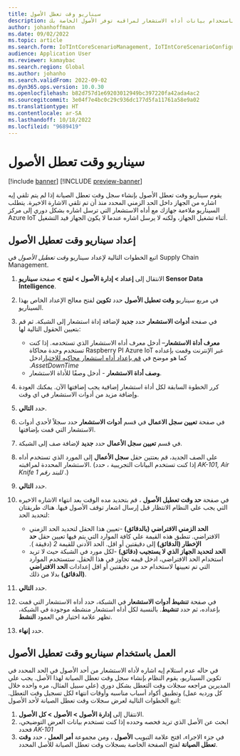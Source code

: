 ```yaml
---
title: سيناريو وقت تعطل الأصول
description: يوضح هذا المقال سيناريو وقت تعطل الأصول، الذي يسمح لك باستخدام بيانات أداه الاستشعار لمراقبه توفر الأصول الخاصة بك.
author: johanhoffmann
ms.date: 09/02/2022
ms.topic: article
ms.search.form: IoTIntCoreScenarioManagement, IoTIntCoreScenarioConfigurationWizardV2, EntAssetObjectProductionStop
audience: Application User
ms.reviewer: kamaybac
ms.search.region: Global
ms.author: johanho
ms.search.validFrom: 2022-09-02
ms.dyn365.ops.version: 10.0.30
ms.openlocfilehash: b82d757d1e69203012949bc397220fa42ada4ac2
ms.sourcegitcommit: 3e04f7e4bc0c29c936dc177d5fa11761a58e9a02
ms.translationtype: HT
ms.contentlocale: ar-SA
ms.lasthandoff: 10/18/2022
ms.locfileid: "9689419"
---
```

# <a name="the-asset-downtime-scenario"></a>سيناريو وقت تعطل الأصول

[!include [banner](../includes/banner.md)]
[!INCLUDE [preview-banner](../includes/preview-banner.md)]
<!-- KFM: Preview until further notice -->

يقوم سيناريو وقت تعطل الأصول بإنشاء سجل وقت تعطل الصيانة إذا لم يتم تلقي إيه اشاره من الجهاز داخل الحد الزمني المحدد منذ أن تم تلقي الاشارة الاخيرة. يتطلب السيناريو ملاءمة جهازك مع أداه الاستشعار التي ترسل اشاره بشكل دوري إلى مركز Azure IoT أثناء تشغيل الجهاز، ولكنه لا يرسل اشاره عندما لا يكون الجهاز قيد التشغيل.

## <a name="set-up-the-asset-downtime-scenario"></a>إعداد سيناريو وقت تعطيل الأصول

اتبع الخطوات التالية لإعداد سيناريو *وقت تعطيل الأصول* في Supply Chain Management.

1. الانتقال إلى **إعداد \> إدارة الأصول \> لفتح \>** صفحة **سيناريو Sensor Data Intelligence**.
2. في مربع سيناريو **وقت تعطيل الأصول** حدد **تكوين** لفتح معالج الإعداد الخاص بهذا السيناريو.
3. في صفحة **أدوات الاستشعار** حدد **جديد** لإضافة إداة استشعار إلى الشبكة. ثم قم بتعيين الحقول التالية لها:

    - **معرف أداة الاستشعار**– أدخل معرف أداه الاستشعار الذي تستخدمه. إذا كنت تستخدم وحدة محاكاة Raspberry PI Azure IoT عبر الإنترنت ‬‏‫وقمت بإعداده كما هو موضح في [قم بإعداد أداه استشعار محاكيه للاختبار](sdi-set-up-simulated-sensor.md)ادخل *AssetDownTime*.
    - **وصف أداة الاستشعار** - أدخل وصفًا للأداة الاستشعار.

4. كرر الخطوة السابقة لكل أداة استشعار إضافية يجب إضافتها الآن. يمكنك العودة وإضافة مزيد من أدوات الاستشعار في اي وقت.
5. حدد **التالي**.
6. في صفحة **تعيين سجل الاعمال** في قسم **أدوات الاستشعار** حدد سجلاً لأحدي أدوات الاستشعار التي قمت بإضافتها.
7. في قسم **تعيين سجل الأعمال** حدد **جديد** لإضافة صف إلى الشبكة.
8. على الصف الجديد، قم بعتتين حقل **سجل الأعمال** إلى المورد الذي تستخدم أداه الاستشعار المحددة لمراقبته. (إذا كنت تستخدم البيانات التجريبية ، حدد *‎AK-101, Air Knife للبند رقم 1* .)
9. حدد **التالي**.
10. في صفحة **حد وقت تعطيل الأصول** ، قم بتحديد مده الوقت بعد انتهاء الاشاره الاخيره التي يجب علي النظام الانتظار قبل إرسال اشعار توقف الأصول فيها. هناك طريقتان لتحديد الحد:

    - **الحد الزمني الافتراضي (بالدقائق)** -تعيين هذا الحقل لتحديد الحد الزمني الافتراضي. تنطبق هذه القيمة علي كافة الموارد التي يتم فيها تعيين حقل **حد الإخطار (الدقائق)** إلى دقيقتين أو اقل. ‏‫الحد الأدنى للقيمة *2* (دقيقة ).
    - **الحد لتحديد الجهاز الذي لا يستجيب (دقائق)** -لكل مورد في الشبكة حيث لا تريد استخدام الحد الافتراضي، ادخل قيمه تجاوز في هذا الحقل. ستستخدم الموارد التي تم تعيينها لاستخدام حد من دقيقتين أو اقل إعدادات **الحد الافتراضي (الدقائق)** بدلا من ذلك.
11. حدد **التالي**.
12. في صفحة **تنشيط أدوات الاستشعار** في الشبكة، حدد أداه الاستشعار التي قمت بإعداده، ثم حدد **تنشيط**. بالنسبة لكل أداه استشعار منشطه موجودة في الشبكة، تظهر علامة اختيار في العمود **النشط**.
13. حدد **إنهاء**.

## <a name="work-with-the-asset-downtime-scenario"></a>العمل باستخدام سيناريو وقت تعطيل الأصول

في حاله عدم استلام إيه اشاره لأداه الاستشعار من أحد الأصول في الحد المحدد في تكوين السيناريو، يقوم النظام بإنشاء سجل وقت تعطل الصيانة لهذا الأصل. يجب علي المديرين مراجعه سجلات وقت التعطل بشكل دوري (علي سبيل المثال، مره واحده خلال كل ورديه عمل) وتطبيق أكواد أسباب مناسبه وأوقات انتهاء لكل تسجيل وقت التعطل. اتبع الخطوات التالية لعرض سجلات وقت تعطل الصيانة لأحد الأصول:

1. الانتقال إلى **إدارة الأصول > الأصول > كل الأصول**.
2. ابحث عن الأصل الذي تريد فحصه وحدده إذا كنت تستخدم بيانات العرض التوضيحي، فحدد *AK-101*
3. في جزء الاجراء، افتح علامة التبويب **الأصول** ، ومن مجموعة **أمر العمل** ، حدد **وقت تعطل الصيانة** لفتح الصفحة الخاصة بسجلات وقت تعطل الصيانة للأصل المحدد.
